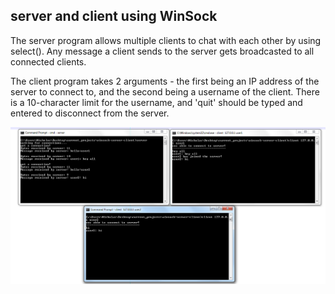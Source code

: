 ## server and client using WinSock    
    
The server program allows multiple clients to chat with each other by using select(). Any message a client sends to the server gets broadcasted to all connected clients.    
    
The client program takes 2 arguments - the first being an IP address of the server to connect to, and the second being a username of the client. There is a 10-character limit for the username, and 'quit' should be typed and entered to disconnect from the server.    
    
![screenshot of the server and 2 clients](screenshots/screenshot.png)    